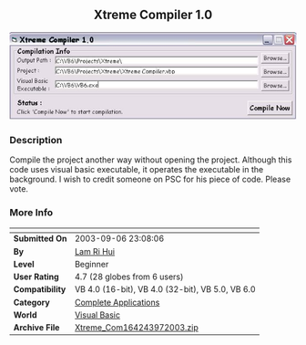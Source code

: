 ﻿<div align="center">

## Xtreme Compiler 1\.0

<img src="PIC20039710525254.JPG">
</div>

### Description

Compile the project another way without opening the project. Although this code uses visual basic executable, it operates the executable in the background. I wish to credit someone on PSC for his piece of code. Please vote.
 
### More Info
 


<span>             |<span>
---                |---
**Submitted On**   |2003-09-06 23:08:06
**By**             |[Lam Ri Hui](https://github.com/Planet-Source-Code/PSCIndex/blob/master/ByAuthor/lam-ri-hui.md)
**Level**          |Beginner
**User Rating**    |4.7 (28 globes from 6 users)
**Compatibility**  |VB 4\.0 \(16\-bit\), VB 4\.0 \(32\-bit\), VB 5\.0, VB 6\.0
**Category**       |[Complete Applications](https://github.com/Planet-Source-Code/PSCIndex/blob/master/ByCategory/complete-applications__1-27.md)
**World**          |[Visual Basic](https://github.com/Planet-Source-Code/PSCIndex/blob/master/ByWorld/visual-basic.md)
**Archive File**   |[Xtreme\_Com164243972003\.zip](https://github.com/Planet-Source-Code/lam-ri-hui-xtreme-compiler-1-0__1-48331/archive/master.zip)








